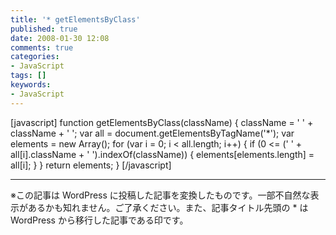 ```yaml
---
title: '* getElementsByClass'
published: true
date: 2008-01-30 12:08
comments: true
categories:
- JavaScript
tags: []
keywords:
- JavaScript
---
```

[javascript]
function getElementsByClass(className) {
    className = ' ' + className + ' ';
    var all = document.getElementsByTagName('*');
    var elements = new Array();
    for (var i = 0; i < all.length; i++) {
        if (0 <= (' ' + all[i].className + ' ').indexOf(className)) {
            elements[elements.length] = all[i];
        }
    }
    return elements;
}
[/javascript]

---
※この記事は WordPress に投稿した記事を変換したものです。一部不自然な表示があるかも知れません。ご了承ください。また、記事タイトル先頭の * は WordPress から移行した記事である印です。
